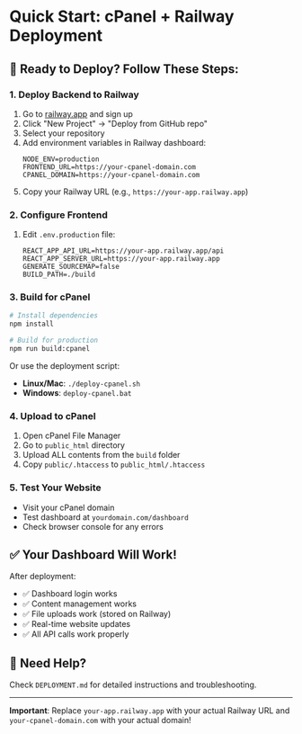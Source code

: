 # Quick Start: cPanel + Railway Deployment

## 🚀 Ready to Deploy? Follow These Steps:

### 1. Deploy Backend to Railway
1. Go to [railway.app](https://railway.app) and sign up
2. Click "New Project" → "Deploy from GitHub repo"
3. Select your repository
4. Add environment variables in Railway dashboard:
   ```
   NODE_ENV=production
   FRONTEND_URL=https://your-cpanel-domain.com
   CPANEL_DOMAIN=https://your-cpanel-domain.com
   ```
5. Copy your Railway URL (e.g., `https://your-app.railway.app`)

### 2. Configure Frontend
1. Edit `.env.production` file:
   ```env
   REACT_APP_API_URL=https://your-app.railway.app/api
   REACT_APP_SERVER_URL=https://your-app.railway.app
   GENERATE_SOURCEMAP=false
   BUILD_PATH=./build
   ```

### 3. Build for cPanel
```bash
# Install dependencies
npm install

# Build for production
npm run build:cpanel
```

Or use the deployment script:
- **Linux/Mac**: `./deploy-cpanel.sh`
- **Windows**: `deploy-cpanel.bat`

### 4. Upload to cPanel
1. Open cPanel File Manager
2. Go to `public_html` directory
3. Upload ALL contents from the `build` folder
4. Copy `public/.htaccess` to `public_html/.htaccess`

### 5. Test Your Website
- Visit your cPanel domain
- Test dashboard at `yourdomain.com/dashboard`
- Check browser console for any errors

## ✅ Your Dashboard Will Work!

After deployment:
- ✅ Dashboard login works
- ✅ Content management works
- ✅ File uploads work (stored on Railway)
- ✅ Real-time website updates
- ✅ All API calls work properly

## 🔧 Need Help?
Check `DEPLOYMENT.md` for detailed instructions and troubleshooting.

---

**Important**: Replace `your-app.railway.app` with your actual Railway URL and `your-cpanel-domain.com` with your actual domain!